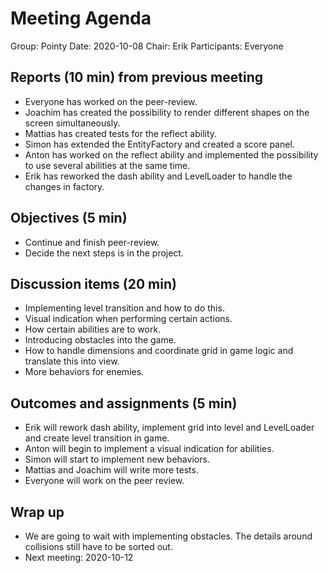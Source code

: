 # Meeting Agenda

Group: Pointy
Date: 2020-10-08
Chair: Erik
Participants: Everyone

## Reports (10 min) from previous meeting

- Everyone has worked on the peer-review.
- Joachim has created the possibility to render different shapes on the screen simultaneously.
- Mattias has created tests for the reflect ability.
- Simon has extended the EntityFactory and created a score panel.
- Anton has worked on the reflect ability and implemented the possibility to use several abilities at the same time.
- Erik has reworked the dash ability and LevelLoader to handle the changes in factory.

## Objectives (5 min) 

- Continue and finish peer-review.
- Decide the next steps is in the project.

## Discussion items (20 min)

- Implementing level transition and how to do this.
- Visual indication when performing certain actions.
- How certain abilities are to work.
- Introducing obstacles into the game.
- How to handle dimensions and coordinate grid in game logic and translate this into view.
- More behaviors for enemies. 

## Outcomes and assignments (5 min)

- Erik will rework dash ability, implement grid into level and LevelLoader and create level transition in game.
- Anton will begin to implement a visual indication for abilities.
- Simon will start to implement new behaviors.
- Mattias and Joachim will write more tests.
- Everyone will work on the peer review.

## Wrap up
- We are going to wait with implementing obstacles. The details around collisions still have to be sorted out.
- Next meeting: 2020-10-12